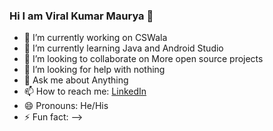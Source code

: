 ### Hi I am Viral Kumar Maurya 👋

- 🔭 I’m currently working on CSWala
- 🌱 I’m currently learning Java and Android Studio
- 👯 I’m looking to collaborate on More open source projects
- 🤔 I’m looking for help with nothing
- 💬 Ask me about Anything
- 📫 How to reach me: [LinkedIn](https://www.linkedin.com/in/viral-kumar-maurya-437652125/)
- 😄 Pronouns: He/His
- ⚡ Fun fact: 
-->
